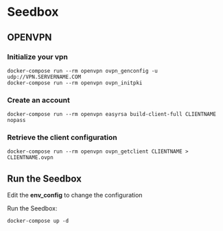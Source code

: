 # Seedbox

## OPENVPN

### Initialize your vpn
```
docker-compose run --rm openvpn ovpn_genconfig -u udp://VPN.SERVERNAME.COM
docker-compose run --rm openvpn ovpn_initpki
```

### Create an account
```
docker-compose run --rm openvpn easyrsa build-client-full CLIENTNAME nopass
```

### Retrieve the client configuration
```
docker-compose run --rm openvpn ovpn_getclient CLIENTNAME > CLIENTNAME.ovpn
```


## Run the Seedbox

Edit the **env_config** to change the configuration

Run the Seedbox:
```
docker-compose up -d
```
